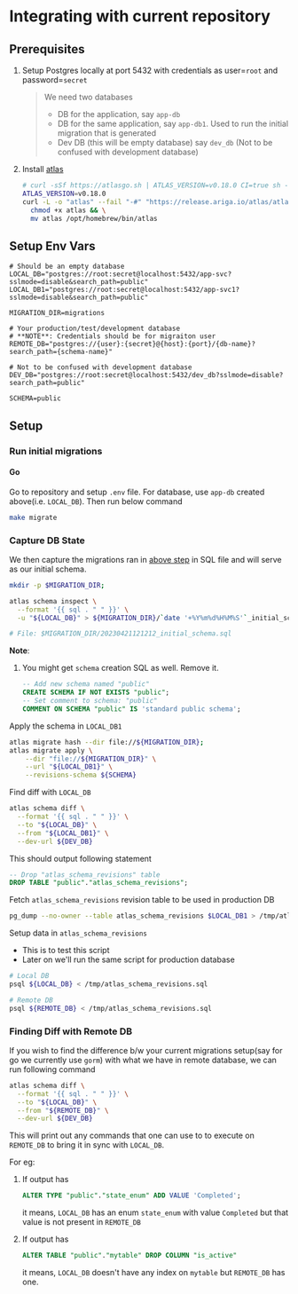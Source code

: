 # Integrating with current repository

## Prerequisites

1. Setup Postgres locally at port 5432 with credentials as user=`root` and password=`secret`
    > We need two databases
    > - DB for the application, say `app-db`
    > - DB for the same application, say `app-db1`. Used to run the initial migration that is generated
    > - Dev DB (this will be empty database) say `dev_db` (Not to be confused with development database)
1. Install [atlas](https://github.com/ariga/atlas)

    ```sh
    # curl -sSf https://atlasgo.sh | ATLAS_VERSION=v0.18.0 CI=true sh -s -- --community
    ATLAS_VERSION=v0.18.0
    curl -L -o "atlas" --fail "-#" "https://release.ariga.io/atlas/atlas-community-darwin-arm64-${ATLAS_VERSION}" && \
      chmod +x atlas && \
      mv atlas /opt/homebrew/bin/atlas
    ```

## Setup Env Vars

```env
# Should be an empty database
LOCAL_DB="postgres://root:secret@localhost:5432/app-svc?sslmode=disable&search_path=public"
LOCAL_DB1="postgres://root:secret@localhost:5432/app-svc1?sslmode=disable&search_path=public"

MIGRATION_DIR=migrations

# Your production/test/development database
# **NOTE**: Credentials should be for migraiton user
REMOTE_DB="postgres://{user}:{secret}@{host}:{port}/{db-name}?search_path={schema-name}"

# Not to be confused with development database
DEV_DB="postgres://root:secret@localhost:5432/dev_db?sslmode=disable?search_path=public"

SCHEMA=public
```

## Setup

### Run initial migrations

#### Go

Go to repository and setup `.env` file. For database, use `app-db` created above(i.e. `LOCAL_DB`). Then run below command

```sh
make migrate
```

### Capture DB State

We then capture the migrations ran in [above step](#run-initial-migrations) in SQL file and will serve as our initial schema.

```sh
mkdir -p $MIGRATION_DIR;

atlas schema inspect \
  --format '{{ sql . " " }}' \
  -u "${LOCAL_DB}" > ${MIGRATION_DIR}/`date '+%Y%m%d%H%M%S'`_initial_schema.sql

# File: $MIGRATION_DIR/20230421121212_initial_schema.sql
```

**Note**:

1. You might get `schema` creation SQL as well. Remove it.

    ```sql
    -- Add new schema named "public"
    CREATE SCHEMA IF NOT EXISTS "public";
    -- Set comment to schema: "public"
    COMMENT ON SCHEMA "public" IS 'standard public schema';

    ```

Apply the schema in `LOCAL_DB1`

```sh
atlas migrate hash --dir file://${MIGRATION_DIR};
atlas migrate apply \
    --dir "file://${MIGRATION_DIR}" \
    --url "${LOCAL_DB1}" \
    --revisions-schema ${SCHEMA}
```

Find diff with `LOCAL_DB`

```sh
atlas schema diff \
  --format '{{ sql . " " }}' \
  --to "${LOCAL_DB}" \
  --from "${LOCAL_DB1}" \
  --dev-url ${DEV_DB}
```

This should output following statement

```sql
-- Drop "atlas_schema_revisions" table
DROP TABLE "public"."atlas_schema_revisions";
```

Fetch `atlas_schema_revisions` revision table to be used in production DB

```sh
pg_dump --no-owner --table atlas_schema_revisions $LOCAL_DB1 > /tmp/atlas_schema_revisions.sql
```

Setup data in `atlas_schema_revisions`

- This is to test this script
- Later on we'll run the same script for production database

```sh
# Local DB
psql ${LOCAL_DB} < /tmp/atlas_schema_revisions.sql

# Remote DB
psql ${REMOTE_DB} < /tmp/atlas_schema_revisions.sql
```

### Finding Diff with Remote DB

If you wish to find the difference b/w your current migrations setup(say for go we currently use `gorm`) with what we have in remote database, we can run following command

```sh
atlas schema diff \
  --format '{{ sql . " " }}' \
  --to "${LOCAL_DB}" \
  --from "${REMOTE_DB}" \
  --dev-url ${DEV_DB}
```

This will print out any commands that one can use to to execute on `REMOTE_DB` to bring it in sync with `LOCAL_DB`.

For eg:

1. If output has

    ```sql
    ALTER TYPE "public"."state_enum" ADD VALUE 'Completed';
    ```

    it means, `LOCAL_DB` has an enum `state_enum` with value `Completed` but that value is not present in `REMOTE_DB`
1. If output has

    ```sql
    ALTER TABLE "public"."mytable" DROP COLUMN "is_active"
    ```

    it means, `LOCAL_DB` doesn't have any index on `mytable` but `REMOTE_DB` has one.
